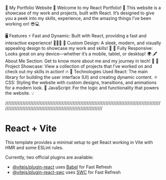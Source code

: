 🌟 My Portfolio Website 🎨
Welcome to my React Portfolio! 🚀 This website is a showcase of my work and projects, built with React. It’s designed to give you a peek into my skills, experience, and the amazing things I’ve been working on! 😎💻

🖥️ Features
⚡ Fast and Dynamic: Built with React, providing a fast and interactive experience! 🏃‍♂️💨
🎨 Custom Design: A sleek, modern, and visually appealing design to showcase my work and skills! 🌟
📱 Fully Responsive: Looks great on any device—whether it’s a mobile, tablet, or desktop! 🌍
🖋️ About Me Section: Get to know more about me and my journey in tech! 🚀
🧩 Project Showcase: View a collection of projects that I’ve worked on and check out my skills in action! 🔥
🔧 Technologies Used
React: The main library for building the user interface (UI) and creating dynamic content. ⚛️
CSS: Styling the website with custom designs, transitions, and animations for a modern look. 🎨
JavaScript: For the logic and functionality that powers the website. 💡



/////////////////////////////////////////////////////////////////////////////////////////////////////////////////////////////////////////////////////////////////
# React + Vite

This template provides a minimal setup to get React working in Vite with HMR and some ESLint rules.

Currently, two official plugins are available:

- [@vitejs/plugin-react](https://github.com/vitejs/vite-plugin-react/blob/main/packages/plugin-react/README.md) uses [Babel](https://babeljs.io/) for Fast Refresh
- [@vitejs/plugin-react-swc](https://github.com/vitejs/vite-plugin-react-swc) uses [SWC](https://swc.rs/) for Fast Refresh
